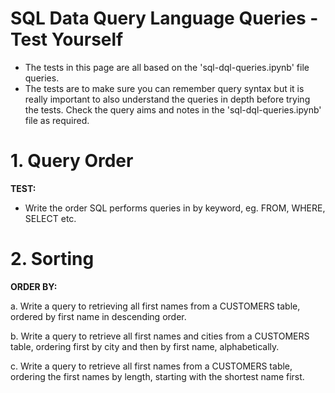 # SQL Data Query Language Queries - Test Yourself
- The tests in this page are all based on the 'sql-dql-queries.ipynb' file queries.
- The tests are to make sure you can remember query syntax but it is really important to also understand the queries in depth before trying the tests. Check the query aims and notes in the 'sql-dql-queries.ipynb' file as required.

# 1. Query Order
**TEST:**
- Write the order SQL performs queries in by keyword, eg. FROM, WHERE, SELECT etc.

# 2. Sorting

**ORDER BY:**

a. Write a query to retrieving all first names from a CUSTOMERS table, ordered by first name in descending order.

b. Write a query to retrieve all first names and cities from a CUSTOMERS table, ordering first by city and then by first name, alphabetically.

c. Write a query to retrieve all first names from a CUSTOMERS table, ordering the first names by length, starting with the shortest name first.


